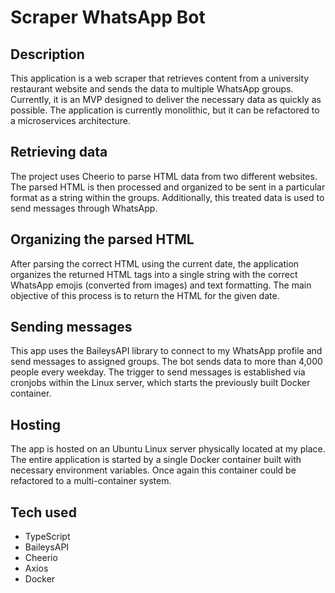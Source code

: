 # Scraper WhatsApp Bot

## Description

This application is a web scraper that retrieves content from a university restaurant website and sends the data to multiple WhatsApp groups. Currently, it is an MVP designed to deliver the necessary data as quickly as possible. The application is currently monolithic, but it can be refactored to a microservices architecture.

## Retrieving data

The project uses Cheerio to parse HTML data from two different websites. The parsed HTML is then processed and organized to be sent in a particular format as a string within the groups. Additionally, this treated data is used to send messages through WhatsApp.

## Organizing the parsed HTML

After parsing the correct HTML using the current date, the application organizes the returned HTML tags into a single string with the correct WhatsApp emojis (converted from images) and text formatting. The main objective of this process is to return the HTML for the given date.

## Sending messages

This app uses the BaileysAPI library to connect to my WhatsApp profile and send messages to assigned groups. The bot sends data to more than 4,000 people every weekday. The trigger to send messages is established via cronjobs within the Linux server, which starts the previously built Docker container.

## Hosting

The app is hosted on an Ubuntu Linux server physically located at my place. The entire application is started by a single Docker container built with necessary environment variables. Once again this container could be refactored to a multi-container system.

## Tech used

<ul>
<li>TypeScript</li>
<li>BaileysAPI</li>
<li>Cheerio</li>
<li>Axios</li>
<li>Docker</li>
</ul>
